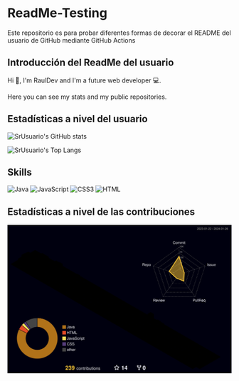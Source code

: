 # ReadMe-Testing

Este repositorio es para probar diferentes formas de decorar el README del usuario de GitHub mediante GitHub Actions

## Introducción del ReadMe del usuario

Hi 👋, I'm RaulDev and I'm a future web developer 💻.

Here you can see my stats and my public repositories.

## Estadísticas a nivel del usuario

![SrUsuario's GitHub stats](https://github-readme-stats.vercel.app/api?username=srusuario&show_icons=true&theme=radical)

![SrUsuario's Top Langs](https://github-readme-stats.vercel.app/api/top-langs/?username=srusuario&layout=compact&theme=radical)

## Skills ##

![Java](https://img.shields.io/badge/java-%23ED8B00.svg?style=for-the-badge&logo=openjdk&logoColor=white)
![JavaScript](https://img.shields.io/badge/JavaScript-F7DF1E?style=for-the-badge&logo=JavaScript&logoColor=white)
![CSS3](https://img.shields.io/badge/CSS3-1572B6?style=for-the-badge&logo=css3&logoColor=white)
![HTML](https://img.shields.io/badge/HTML5-E34F26?style=for-the-badge&logo=html5&logoColor=white)

## Estadísticas a nivel de las contribuciones

![SrUsuario's Contrib 3d](./profile-3d-contrib/profile-night-rainbow.svg)


